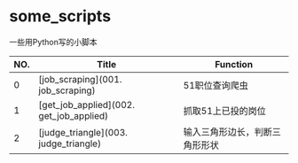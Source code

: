 some_scripts
========

一些用Python写的小脚本

| NO.  | Title                                 | Function        |
| ---- | ------------------------------------- | --------------- |
| 0    | [job_scraping](001. job_scraping)       | 51职位查询爬虫        |
| 1    | [get_job_applied](002. get_job_applied) | 抓取51上已投的岗位      |
| 2    | [judge_triangle](003. judge_triangle)   | 输入三角形边长，判断三角形形状 |